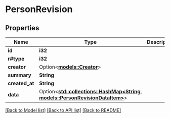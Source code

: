 # PersonRevision

## Properties

Name | Type | Description | Notes
------------ | ------------- | ------------- | -------------
**id** | **i32** |  | 
**r#type** | **i32** |  | 
**creator** | Option<[**models::Creator**](Creator.md)> |  | [optional]
**summary** | **String** |  | 
**created_at** | **String** |  | 
**data** | Option<[**std::collections::HashMap<String, models::PersonRevisionDataItem>**](PersonRevisionDataItem.md)> |  | [optional]

[[Back to Model list]](../README.md#documentation-for-models) [[Back to API list]](../README.md#documentation-for-api-endpoints) [[Back to README]](../README.md)


